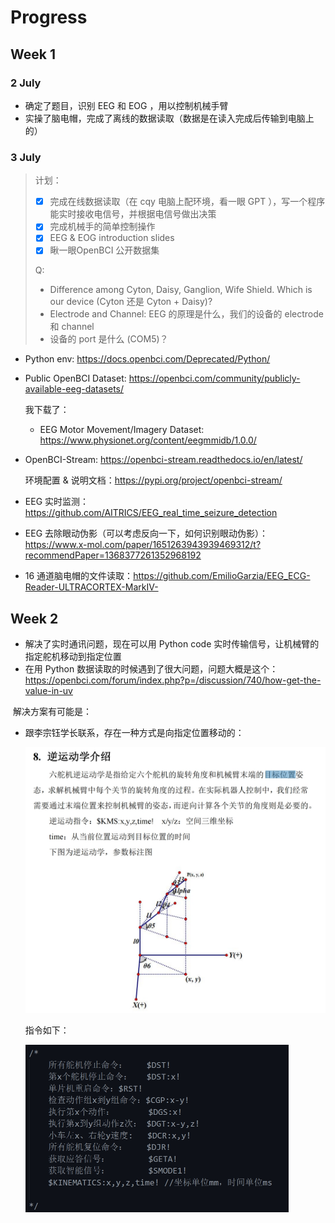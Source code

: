 # Progress

## Week 1

### 2 July

- 确定了题目，识别 EEG 和 EOG ，用以控制机械手臂
- 实操了脑电帽，完成了离线的数据读取（数据是在读入完成后传输到电脑上的）

### 3 July

> 计划：
>
> - [X] 完成在线数据读取（在 cqy 电脑上配环境，看一眼 GPT ），写一个程序能实时接收电信号，并根据电信号做出决策
> - [X] 完成机械手的简单控制操作
> - [X] EEG & EOG introduction slides
> - [X] 瞅一眼OpenBCI 公开数据集
>
> Q:
>
> - Difference among Cyton, Daisy, Ganglion, Wife Shield. Which is our device (Cyton 还是 Cyton + Daisy)?
> - Electrode and Channel: EEG 的原理是什么，我们的设备的 electrode 和 channel
> - 设备的 port 是什么 (COM5)？

- Python env: https://docs.openbci.com/Deprecated/Python/
- Public OpenBCI Dataset: https://openbci.com/community/publicly-available-eeg-datasets/

  我下载了：

  - EEG Motor Movement/Imagery Dataset: https://www.physionet.org/content/eegmmidb/1.0.0/
- OpenBCI-Stream: https://openbci-stream.readthedocs.io/en/latest/

  环境配置 & 说明文档：https://pypi.org/project/openbci-stream/
- EEG 实时监测：https://github.com/AITRICS/EEG_real_time_seizure_detection
- EEG 去除眼动伪影（可以考虑反向一下，如何识别眼动伪影）：https://www.x-mol.com/paper/1651263943939469312/t?recommendPaper=1368377261352968192
- 16 通道脑电帽的文件读取：https://github.com/EmilioGarzia/EEG_ECG-Reader-ULTRACORTEX-MarkIV-



## Week 2

- 解决了实时通讯问题，现在可以用 Python code 实时传输信号，让机械臂的指定舵机移动到指定位置
- 在用 Python 数据读取的时候遇到了很大问题，问题大概是这个：https://openbci.com/forum/index.php?p=/discussion/740/how-get-the-value-in-uv

​		解决方案有可能是：

- 跟李宗钰学长联系，存在一种方式是向指定位置移动的：

  <img src="./imgs/manual1.png" style="zoom:50%;" />

  指令如下：

  <img src="./imgs/instr.png" style="zoom:50%;" />



